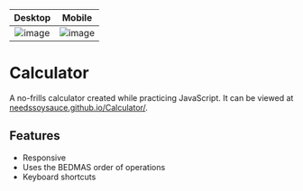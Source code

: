 Desktop             |  Mobile
:-------------------------:|:-------------------------:
![image](https://user-images.githubusercontent.com/30617834/71322314-3ae30780-252b-11ea-9816-004fa2027333.png)  |  ![image](https://user-images.githubusercontent.com/30617834/71322323-4afae700-252b-11ea-927e-214dc20ff00d.png)

# Calculator

A no-frills calculator created while practicing JavaScript. It can be viewed at [needssoysauce.github.io/Calculator/](https://needssoysauce.github.io/Calculator/).

## Features

* Responsive
* Uses the BEDMAS order of operations
* Keyboard shortcuts
